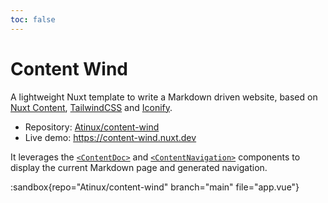 ```yaml
---
toc: false
---
```


# Content Wind

A lightweight Nuxt template to write a Markdown driven website, based on [Nuxt Content](https://content.nuxtjs.org), [TailwindCSS](https://tailwindcss.com) and [Iconify](https://iconify.design).

- Repository: [Atinux/content-wind](https://github.com/Atinux/content-wind)
- Live demo: https://content-wind.nuxt.dev

It leverages the [`<ContentDoc>`](/api/components/content-doc) and [`<ContentNavigation>`](/api/components/content-navigation) components to display the current Markdown page and generated navigation.

:sandbox{repo="Atinux/content-wind" branch="main" file="app.vue"}
